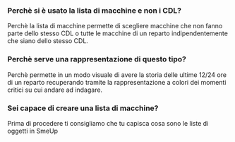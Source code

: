 ### **Perchè si è usato la lista di macchine e non i CDL?**

Perchè la lista di macchine permette di scegliere macchine che non fanno parte dello stesso CDL o tutte le macchine di un reparto indipendentemente che siano dello stesso CDL.

### **Perchè serve una rappresentazione di questo tipo?**

Perchè permette in un modo visuale di avere la storia delle ultime 12/24 ore di un reparto recuperando tramite la rappresentazione a colori dei momenti critici su cui andare ad indagare.

### **Sei capace di creare una lista di macchine?**

Prima di procedere ti consigliamo che tu capisca cosa sono le liste di oggetti in SmeUp
